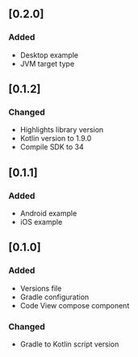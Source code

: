 ## [0.2.0]

### Added

- Desktop example
- JVM target type

## [0.1.2]

### Changed

- Highlights library version
- Kotlin version to 1.9.0
- Compile SDK to 34

## [0.1.1]

### Added

- Android example
- iOS example

## [0.1.0]

### Added

- Versions file
- Gradle configuration
- Code View compose component

### Changed

- Gradle to Kotlin script version